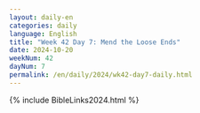 ```yaml
---
layout: daily-en
categories: daily
language: English
title: "Week 42 Day 7: Mend the Loose Ends"
date: 2024-10-20
weekNum: 42
dayNum: 7
permalink: /en/daily/2024/wk42-day7-daily.html
---
```



{% include BibleLinks2024.html %}

